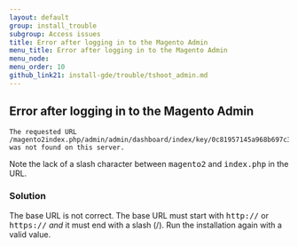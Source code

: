 ```yaml
---
layout: default
group: install_trouble
subgroup: Access issues
title: Error after logging in to the Magento Admin
menu_title: Error after logging in to the Magento Admin
menu_node: 
menu_order: 10
github_link21: install-gde/trouble/tshoot_admin.md
---
```



<h2 id="install-trouble-admin-login">Error after logging in to the Magento Admin</h2>

	The requested URL /magento2index.php/admin/admin/dashboard/index/key/0c81957145a968b697c32a846598dc2e/ was not found on this server.

Note the lack of a slash character between <tt>magento2</tt> and <tt>index.php</tt> in the URL.

### Solution

The base URL is not correct. The base URL must start with <tt>http://</tt> or <tt>https://</tt> *and* it must end with a slash (/). Run the installation again with a valid value.

